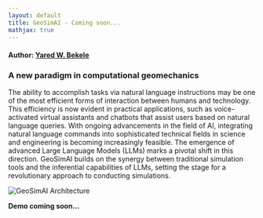 ```yaml
---
layout: default
title: GeoSimAI - Coming soon...
mathjax: true
---
```


#### Author: [Yared W. Bekele](https://yaredwb.github.io/)


### A new paradigm in computational geomechanics

The ability to accomplish tasks via natural language instructions may be one of the most efficient forms of interaction between humans and technology. This efficiency is now evident in practical applications, such as voice-activated virtual assistants and chatbots that assist users based on natural language queries. With ongoing advancements in the field of AI, integrating natural language commands into sophisticated technical fields in science and engineering is becoming increasingly feasible. The emergence of advanced Large Language Models (LLMs) marks a pivotal shift in this direction. GeoSimAI builds on the synergy between traditional simulation tools and the inferential capabilities of LLMs, setting the stage for a revolutionary approach to conducting simulations.

![GeoSimAI Architecture](/assets/figs/geosimai-architecture-v2.png)

**Demo coming soon...**


